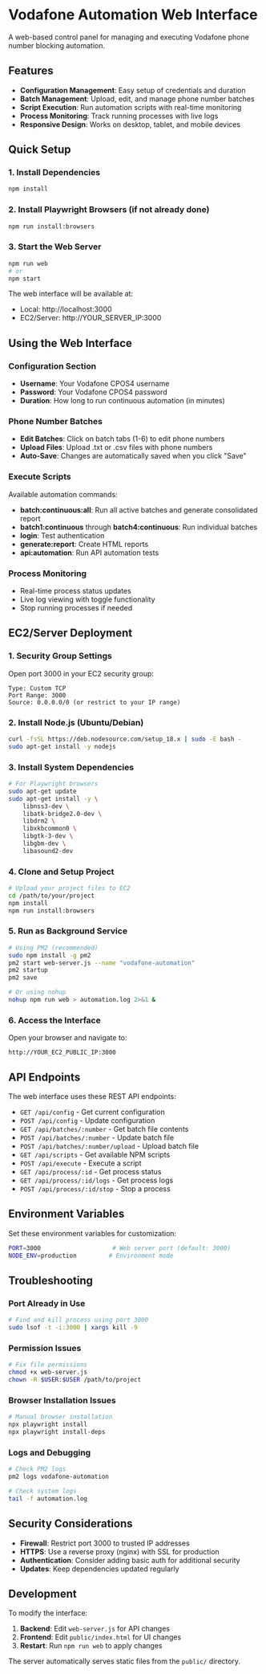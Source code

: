 # Vodafone Automation Web Interface

A web-based control panel for managing and executing Vodafone phone number blocking automation.

## Features

- **Configuration Management**: Easy setup of credentials and duration
- **Batch Management**: Upload, edit, and manage phone number batches
- **Script Execution**: Run automation scripts with real-time monitoring
- **Process Monitoring**: Track running processes with live logs
- **Responsive Design**: Works on desktop, tablet, and mobile devices

## Quick Setup

### 1. Install Dependencies

```bash
npm install
```

### 2. Install Playwright Browsers (if not already done)

```bash
npm run install:browsers
```

### 3. Start the Web Server

```bash
npm run web
# or
npm start
```

The web interface will be available at:
- Local: http://localhost:3000
- EC2/Server: http://YOUR_SERVER_IP:3000

## Using the Web Interface

### Configuration Section
- **Username**: Your Vodafone CPOS4 username
- **Password**: Your Vodafone CPOS4 password  
- **Duration**: How long to run continuous automation (in minutes)

### Phone Number Batches
- **Edit Batches**: Click on batch tabs (1-6) to edit phone numbers
- **Upload Files**: Upload .txt or .csv files with phone numbers
- **Auto-Save**: Changes are automatically saved when you click "Save"

### Execute Scripts
Available automation commands:
- **batch:continuous:all**: Run all active batches and generate consolidated report
- **batch1:continuous** through **batch4:continuous**: Run individual batches
- **login**: Test authentication
- **generate:report**: Create HTML reports
- **api:automation**: Run API automation tests

### Process Monitoring
- Real-time process status updates
- Live log viewing with toggle functionality
- Stop running processes if needed

## EC2/Server Deployment

### 1. Security Group Settings
Open port 3000 in your EC2 security group:
```
Type: Custom TCP
Port Range: 3000
Source: 0.0.0.0/0 (or restrict to your IP range)
```

### 2. Install Node.js (Ubuntu/Debian)
```bash
curl -fsSL https://deb.nodesource.com/setup_18.x | sudo -E bash -
sudo apt-get install -y nodejs
```

### 3. Install System Dependencies
```bash
# For Playwright browsers
sudo apt-get update
sudo apt-get install -y \
    libnss3-dev \
    libatk-bridge2.0-dev \
    libdrm2 \
    libxkbcommon0 \
    libgtk-3-dev \
    libgbm-dev \
    libasound2-dev
```

### 4. Clone and Setup Project
```bash
# Upload your project files to EC2
cd /path/to/your/project
npm install
npm run install:browsers
```

### 5. Run as Background Service
```bash
# Using PM2 (recommended)
sudo npm install -g pm2
pm2 start web-server.js --name "vodafone-automation"
pm2 startup
pm2 save

# Or using nohup
nohup npm run web > automation.log 2>&1 &
```

### 6. Access the Interface
Open your browser and navigate to:
```
http://YOUR_EC2_PUBLIC_IP:3000
```

## API Endpoints

The web interface uses these REST API endpoints:

- `GET /api/config` - Get current configuration
- `POST /api/config` - Update configuration
- `GET /api/batches/:number` - Get batch file contents
- `POST /api/batches/:number` - Update batch file
- `POST /api/batches/:number/upload` - Upload batch file
- `GET /api/scripts` - Get available NPM scripts
- `POST /api/execute` - Execute a script
- `GET /api/process/:id` - Get process status
- `GET /api/process/:id/logs` - Get process logs
- `POST /api/process/:id/stop` - Stop a process

## Environment Variables

Set these environment variables for customization:

```bash
PORT=3000                    # Web server port (default: 3000)
NODE_ENV=production         # Environment mode
```

## Troubleshooting

### Port Already in Use
```bash
# Find and kill process using port 3000
sudo lsof -t -i:3000 | xargs kill -9
```

### Permission Issues
```bash
# Fix file permissions
chmod +x web-server.js
chown -R $USER:$USER /path/to/project
```

### Browser Installation Issues
```bash
# Manual browser installation
npx playwright install
npx playwright install-deps
```

### Logs and Debugging
```bash
# Check PM2 logs
pm2 logs vodafone-automation

# Check system logs
tail -f automation.log
```

## Security Considerations

- **Firewall**: Restrict port 3000 to trusted IP addresses
- **HTTPS**: Use a reverse proxy (nginx) with SSL for production
- **Authentication**: Consider adding basic auth for additional security
- **Updates**: Keep dependencies updated regularly

## Development

To modify the interface:

1. **Backend**: Edit `web-server.js` for API changes
2. **Frontend**: Edit `public/index.html` for UI changes
3. **Restart**: Run `npm run web` to apply changes

The server automatically serves static files from the `public/` directory.